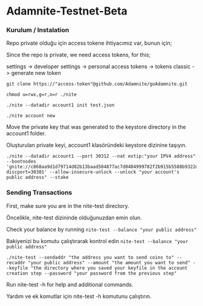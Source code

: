 # Adamnite-Testnet-Beta


### Kurulum / Instalation 
Repo private olduğu için access tokene ihtiyacımız var, bunun için;

Since the repo is private, we need access tokens, for this;

settings -> developer settings -> personal access tokens -> tokens classic -> generate new token

```
git clone https://"access-token"@github.com/Adamnite/goAdamnite.git
```


```
chmod u=rwx,g=r,o=r ./nite
```

```
./nite --datadir account1 init test.json
```

```
./nite account new
```
Move the private key that was generated to the keystore directory in the account1 folder.

Oluşturulan private keyi, account1 klasöründeki keystore dizinine taşıyın.
```
./nite --datadir account1 --port 30312 --nat extip:"your IPV4 address" --bootnodes 'gnite://c868aa9d1d79714d82b13baad504877ac7d0404999782f2b915b5588b9322de8ef137f2d225f34431985894f65ea5634332f178c32b51d23e09842e2d078bec9@38.17.51.24:0?discport=30301' --allow-insecure-unlock --unlock "your account's public address" --stake
```

### Sending Transactions
First, make sure you are in the nite-test directory. 

Öncelikle, nite-test dizininde olduğunuzdan emin olun.

Check your balance by running ``nite-test --balance "your public address"``

Bakiyenizi bu komutu çalıştırarak kontrol edin ``nite-test --balance "your public address"``

```
./nite-test --sendaddr "the address you want to send coins to" --recaddr "your public address" --amount "the amount you want to send" --keyfile "the directory where you saved your keyfile in the account creation step --password "your password from the previous step"
```

Run nite-test -h for help and additional commands.

Yardım ve ek komutlar için nite-test -h komutunu çalıştırın.
